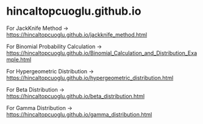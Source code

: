 # hincaltopcuoglu.github.io
For JackKnife Method -> https://hincaltopcuoglu.github.io/jackknife_method.html

For Binomial Probability Calculation -> https://hincaltopcuoglu.github.io/Binomial_Calculation_and_Distribution_Example.html

For Hypergeometric Distribution -> https://hincaltopcuoglu.github.io/hypergeometric_distribution.html

For Beta Distribution -> https://hincaltopcuoglu.github.io/beta_distribution.html

For Gamma Distribution -> https://hincaltopcuoglu.github.io/gamma_distribution.html
